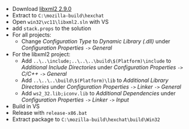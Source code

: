  * Download [libxml2 2.9.0](ftp://xmlsoft.org/libxml2/libxml2-2.9.0.tar.gz)
 * Extract to `C:\mozilla-build\hexchat`
 * Open `win32\vc11\libxml2.sln` with VS
 * add `stack.props` to the solution
 * For all projects:
	* Change _Configuration Type_ to _Dynamic Library (.dll)_ under _Configuration Properties_ `->` _General_
 * For the libxml2 project:
	* Add `..\..\include;..\..\..\build\$(Platform)\include` to _Additional Include Directories_ under _Configuration Properties_ `->` _C/C++_ `->` _General_
	* Add `..\..\..\build\$(Platform)\lib` to _Additional Library Directories_ under _Configuration Properties_ `->` _Linker_ `->` _General_
	* Add `ws2_32.lib;iconv.lib` to _Additional Dependencies_ under _Configuration Properties_ `->` _Linker_ `->` _Input_
 * Build in VS
 * Release with `release-x86.bat`
 * Extract package to `C:\mozilla-build\hexchat\build\Win32`
